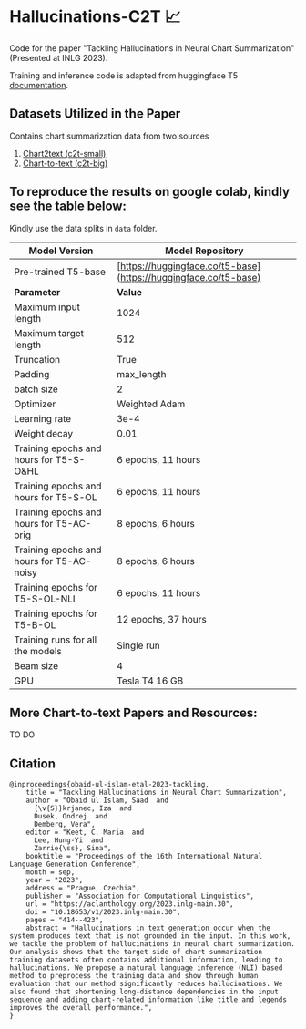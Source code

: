 # Hallucinations-C2T :chart_with_upwards_trend:

Code for the paper "Tackling Hallucinations in Neural Chart Summarization" (Presented at INLG 2023).


Training and inference code is adapted from huggingface T5 [documentation](https://huggingface.co/docs/transformers/model_doc/t5). 

## Datasets Utilized in the Paper
Contains chart summarization data from two sources

1) [Chart2text (c2t-small)](https://github.com/JasonObeid/Chart2Text)
2) [Chart-to-text (c2t-big)](https://github.com/vis-nlp/Chart-to-text (statista data))

## To reproduce the results on google colab, kindly see the table below: 

Kindly use the data splits in `data` folder. 

| **Model Version**                                | **Model Repository**                             |
|--------------------------------------------------|--------------------------------------------------|
| Pre-trained T5-base                              | [https://huggingface.co/t5-base](https://huggingface.co/t5-base) |
| **Parameter**                                    | **Value**                                        |
| Maximum input length                             | 1024                                             |
| Maximum target length                            | 512                                              |
| Truncation                                       | True                                             |
| Padding                                          | max_length                                       |
| batch size                                       | 2                                                |
| Optimizer                                        | Weighted Adam                                    |
| Learning rate                                    | 3e-4                                             |
| Weight decay                                     | 0.01                                             |
| Training epochs and hours for T5-S-O&HL          | 6 epochs, 11 hours                               |
| Training epochs and hours for T5-S-OL            | 6 epochs, 11 hours                               |
| Training epochs and hours for T5-AC-orig         | 8 epochs, 6 hours                                |
| Training epochs and hours for T5-AC-noisy        | 8 epochs, 6 hours                                |
| Training epochs for T5-S-OL-NLI                  | 6 epochs, 11 hours                               |
| Training epochs for T5-B-OL                      | 12 epochs, 37 hours                              |
| Training runs for all the models                 | Single run                                       |
| Beam size                                        | 4                                                |
| GPU                                              | Tesla T4 16 GB                                   |


## More Chart-to-text Papers and Resources: 
TO DO

## Citation 
```
@inproceedings{obaid-ul-islam-etal-2023-tackling,
    title = "Tackling Hallucinations in Neural Chart Summarization",
    author = "Obaid ul Islam, Saad  and
      {\v{S}}krjanec, Iza  and
      Dusek, Ondrej  and
      Demberg, Vera",
    editor = "Keet, C. Maria  and
      Lee, Hung-Yi  and
      Zarrie{\ss}, Sina",
    booktitle = "Proceedings of the 16th International Natural Language Generation Conference",
    month = sep,
    year = "2023",
    address = "Prague, Czechia",
    publisher = "Association for Computational Linguistics",
    url = "https://aclanthology.org/2023.inlg-main.30",
    doi = "10.18653/v1/2023.inlg-main.30",
    pages = "414--423",
    abstract = "Hallucinations in text generation occur when the system produces text that is not grounded in the input. In this work, we tackle the problem of hallucinations in neural chart summarization. Our analysis shows that the target side of chart summarization training datasets often contains additional information, leading to hallucinations. We propose a natural language inference (NLI) based method to preprocess the training data and show through human evaluation that our method significantly reduces hallucinations. We also found that shortening long-distance dependencies in the input sequence and adding chart-related information like title and legends improves the overall performance.",
}
```
